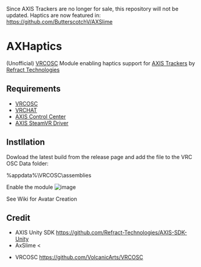 Since AXIS Trackers are no longer for sale, this repository will not be updated. Haptics are now featured in: 
https://github.com/ButterscotchV/AXSlime

# AXHaptics
(Unofficial) [VRCOSC](https://github.com/VolcanicArts/VRCOSC)  Module enabling haptics support for [AXIS Trackers](https://axisxr.gg/) by [Refract Technologies](https://refract.gg/) 


## Requirements
- [VRCOSC](https://github.com/VolcanicArts/VRCOSC)  
- [VRCHAT](https://hello.vrchat.com/)  
- [AXIS Control Center](https://downloads.axisxr.gg/cc/beta/default)
- [AXIS SteamVR Driver](https://downloads.axisxr.gg/essential)

## Instllation
Dowload the latest build from the release page and add the file to the VRC OSC Data folder:    

%appdata%\VRCOSC\assemblies  

Enable the module 
![image](https://github.com/TahvoDev/AXHaptics/assets/100007692/2b5767a8-78d5-4413-9cfb-b033c9900f24)


See Wiki for Avatar Creation  

## Credit
  - AXIS Unity SDK <https://github.com/Refract-Technologies/AXIS-SDK-Unity>
  - AxSlime <
  >
  - VRCOSC <https://github.com/VolcanicArts/VRCOSC>
